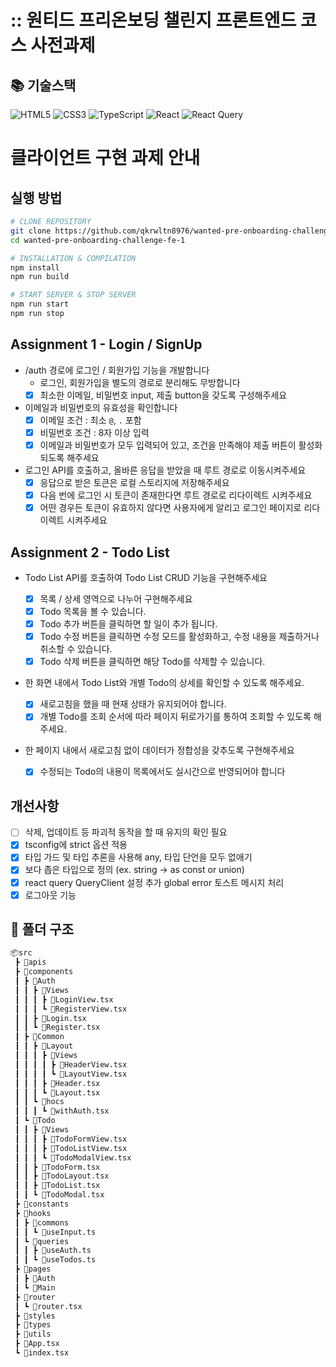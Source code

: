 # :: 원티드 프리온보딩 챌린지 프론트엔드 코스 사전과제

## 📚 기술스택

![HTML5](https://img.shields.io/badge/html5-%23E34F26.svg?style=for-the-badge&logo=html5&logoColor=white)
![CSS3](https://img.shields.io/badge/css3-%231572B6.svg?style=for-the-badge&logo=css3&logoColor=white)
![TypeScript](https://img.shields.io/badge/typescript-%23007ACC.svg?style=for-the-badge&logo=typescript&logoColor=white)
![React](https://img.shields.io/badge/react-%2320232a.svg?style=for-the-badge&logo=react&logoColor=%2361DAFB)
![React Query](https://img.shields.io/badge/-React%20Query-FF4154?style=for-the-badge&logo=react%20query&logoColor=white)

# 클라이언트 구현 과제 안내

## 실행 방법

```bash
# CLONE REPOSITORY
git clone https://github.com/qkrwltn8976/wanted-pre-onboarding-challenge-fe-1.git
cd wanted-pre-onboarding-challenge-fe-1

# INSTALLATION & COMPILATION
npm install
npm run build

# START SERVER & STOP SERVER
npm run start
npm run stop
```

## Assignment 1 - Login / SignUp

- /auth 경로에 로그인 / 회원가입 기능을 개발합니다
  - 로그인, 회원가입을 별도의 경로로 분리해도 무방합니다
  - [x] 최소한 이메일, 비밀번호 input, 제출 button을 갖도록 구성해주세요
- 이메일과 비밀번호의 유효성을 확인합니다
  - [x] 이메일 조건 : 최소 `@`, `.` 포함
  - [x] 비밀번호 조건 : 8자 이상 입력
  - [x] 이메일과 비밀번호가 모두 입력되어 있고, 조건을 만족해야 제출 버튼이 활성화 되도록 해주세요
- 로그인 API를 호출하고, 올바른 응답을 받았을 때 루트 경로로 이동시켜주세요
  - [x] 응답으로 받은 토큰은 로컬 스토리지에 저장해주세요
  - [x] 다음 번에 로그인 시 토큰이 존재한다면 루트 경로로 리다이렉트 시켜주세요
  - [x] 어떤 경우든 토큰이 유효하지 않다면 사용자에게 알리고 로그인 페이지로 리다이렉트 시켜주세요

## Assignment 2 - Todo List

- Todo List API를 호출하여 Todo List CRUD 기능을 구현해주세요
  - [x] 목록 / 상세 영역으로 나누어 구현해주세요
  - [x] Todo 목록을 볼 수 있습니다.
  - [x] Todo 추가 버튼을 클릭하면 할 일이 추가 됩니다.
  - [x] Todo 수정 버튼을 클릭하면 수정 모드를 활성화하고, 수정 내용을 제출하거나 취소할 수 있습니다.
  - [x] Todo 삭제 버튼을 클릭하면 해당 Todo를 삭제할 수 있습니다.
- 한 화면 내에서 Todo List와 개별 Todo의 상세를 확인할 수 있도록 해주세요.
  - [x] 새로고침을 했을 때 현재 상태가 유지되어야 합니다.
  - [x] 개별 Todo를 조회 순서에 따라 페이지 뒤로가기를 통하여 조회할 수 있도록 해주세요.
- 한 페이지 내에서 새로고침 없이 데이터가 정합성을 갖추도록 구현해주세요

  - [x] 수정되는 Todo의 내용이 목록에서도 실시간으로 반영되어야 합니다

## 개선사항

- [ ] 삭제, 업데이트 등 파괴적 동작을 할 때 유지의 확인 필요
- [x] tsconfig에 strict 옵션 적용
- [x] 타입 가드 및 타입 추론을 사용해 any, 타입 단언을 모두 없애기
- [x] 보다 좁은 타입으로 정의 (ex. string → as const or union)
- [x] react query QueryClient 설정 추가 global error 토스트 메시지 처리
- [x] 로그아웃 기능

## :open_file_folder: 폴더 구조

```sh
📦src
 ┣ 📂apis
 ┣ 📂components
 ┃ ┣ 📂Auth
 ┃ ┃ ┣ 📂Views
 ┃ ┃ ┃ ┣ 📜LoginView.tsx
 ┃ ┃ ┃ ┗ 📜RegisterView.tsx
 ┃ ┃ ┣ 📜Login.tsx
 ┃ ┃ ┗ 📜Register.tsx
 ┃ ┣ 📂Common
 ┃ ┃ ┣ 📂Layout
 ┃ ┃ ┃ ┣ 📂Views
 ┃ ┃ ┃ ┃ ┣ 📜HeaderView.tsx
 ┃ ┃ ┃ ┃ ┗ 📜LayoutView.tsx
 ┃ ┃ ┃ ┣ 📜Header.tsx
 ┃ ┃ ┃ ┗ 📜Layout.tsx
 ┃ ┃ ┗ 📂hocs
 ┃ ┃ ┃ ┗ 📜withAuth.tsx
 ┃ ┗ 📂Todo
 ┃ ┃ ┣ 📂Views
 ┃ ┃ ┃ ┣ 📜TodoFormView.tsx
 ┃ ┃ ┃ ┣ 📜TodoListView.tsx
 ┃ ┃ ┃ ┗ 📜TodoModalView.tsx
 ┃ ┃ ┣ 📜TodoForm.tsx
 ┃ ┃ ┣ 📜TodoLayout.tsx
 ┃ ┃ ┣ 📜TodoList.tsx
 ┃ ┃ ┗ 📜TodoModal.tsx
 ┣ 📂constants
 ┣ 📂hooks
 ┃ ┣ 📂commons
 ┃ ┃ ┗ 📜useInput.ts
 ┃ ┗ 📂queries
 ┃ ┃ ┣ 📜useAuth.ts
 ┃ ┃ ┗ 📜useTodos.ts
 ┣ 📂pages
 ┃ ┣ 📂Auth
 ┃ ┗ 📂Main
 ┣ 📂router
 ┃ ┗ 📜router.tsx
 ┣ 📂styles
 ┣ 📂types
 ┣ 📂utils
 ┣ 📜App.tsx
 ┗ 📜index.tsx
```
